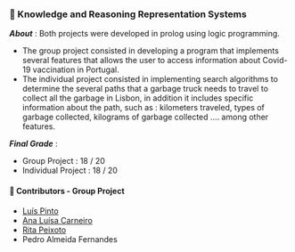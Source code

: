 ### :pushpin: Knowledge and Reasoning Representation Systems

***About*** : Both projects were developed in prolog using logic programming.
  - The group project consisted in developing a program that implements several features that allows the user to access information about Covid-19 vaccination in Portugal.
  - The individual project consisted in implementing search algorithms to determine the several paths that a garbage truck needs to travel to collect all the garbage in Lisbon, in addition it includes specific information about the path, such as : kilometers traveled, types of garbage collected, kilograms of garbage collected .... among other features.

***Final Grade*** : 
  - Group Project  : 18 / 20
  - Individual Project : 18 / 20

#### :handshake: Contributors - Group Project 
- [Luís Pinto](https://github.com/L-Pinto)
- [Ana Luísa Carneiro](https://github.com/Analucar)
- [Rita Peixoto](https://github.com/rita-peixoto)
- Pedro Almeida Fernandes
